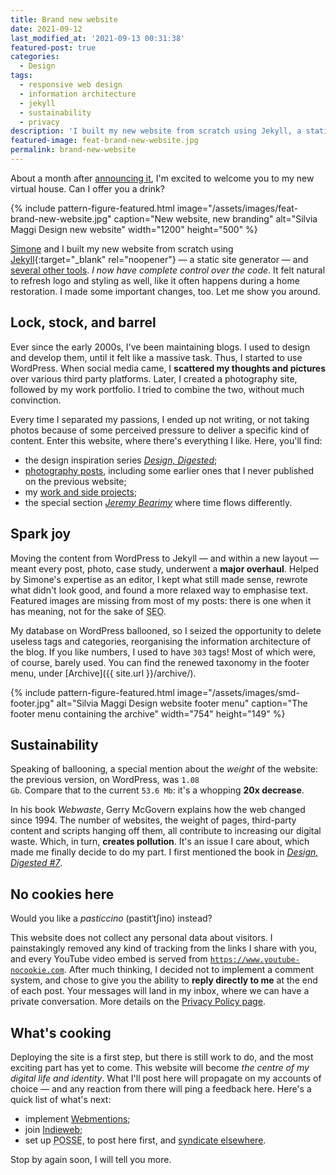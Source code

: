 ```yaml
---
title: Brand new website
date: 2021-09-12
last_modified_at: '2021-09-13 00:31:38'
featured-post: true
categories:
  - Design
tags:
  - responsive web design
  - information architecture
  - jekyll
  - sustainability
  - privacy
description: 'I built my new website from scratch using Jekyll, a static site generator. Welcome to my new virtual house.'
featured-image: feat-brand-new-website.jpg
permalink: brand-new-website
---
```

<p class="lead">About a month after <a href="{{ site.url }}/personal/leaving-wordpress/">announcing it</a>, I'm excited to welcome you to my new virtual house. Can I offer you a drink?</p>

<!--more-->

{% include pattern-figure-featured.html image="/assets/images/feat-brand-new-website.jpg" caption="New website, new branding" alt="Silvia Maggi Design new website" width="1200" height="500" %}

<a href="https://minutestomidnight.co.uk" target="_blank" rel="noopener">Simone</a> and I built my new website from scratch using [Jekyll](https://jekyllrb.com/){:target="_blank" rel="noopener"} — a static site generator — and <a href="{{ site.url }}/colophon/">several other tools</a>. *I now have complete control over the code*. It felt natural to refresh logo and styling as well, like it often happens during a home restoration. I made some important changes, too. Let me show you around.

## Lock, stock, and barrel

Ever since the early 2000s, I've been maintaining blogs. I used to design and develop them, until it felt like a massive task. Thus, I started to use WordPress. When social media came, I **scattered my thoughts and pictures** over various third party platforms. Later, I created a photography site, followed by my work portfolio. I tried to combine the two, without much convinction.

Every time I separated my passions, I ended up not writing, or not taking photos because of some perceived pressure to deliver a specific kind of content. Enter this website, where there's everything I like. Here, you'll find:

<ul class="smd-ul">
<li>the design inspiration series <a href="{{ site.url }}/category/design-digested/"><em>Design, Digested</em></a>;</li>
<li><a href="{{ site.url }}/category/photography/">photography posts</a>, including some earlier ones that I never published on the previous website;</li>
<li>my <a href="{{ site.url }}/silvia-maggi-portfolio/">work and side projects</a>;</li>
<li>the special section <a href="{{ site.url }}/jeremybearimy/"><em>Jeremy Bearimy</em></a> where time flows differently.</li>
</ul>

## Spark joy

Moving the content from WordPress to Jekyll — and within a new layout — meant every post, photo, case study, underwent a **major overhaul**. Helped by Simone's expertise as an editor, I kept what still made sense, rewrote what didn't look good, and found a more relaxed way to emphasise text. Featured images are missing from most of my posts: there is one when it has meaning, not for the sake of <abbr title="Search Engine Optimization">SEO</abbr>. 

My database on WordPress ballooned, so I seized the opportunity to delete useless tags and categories, reorganising the information architecture of the blog. If you like numbers, I used to have <code>303</code> tags! Most of which were, of course, barely used. You can find the renewed taxonomy in the footer menu, under [Archive]({{ site.url }}/archive/).

{% include pattern-figure-featured.html image="/assets/images/smd-footer.jpg" alt="Silvia Maggi Design website footer menu" caption="The footer menu containing the archive" width="754" height="149" %}

## Sustainability

Speaking of ballooning, a special mention about the *weight* of the website: the previous version, on WordPress, was <code>1.08 Gb</code>. Compare that to the current <code>53.6 Mb</code>: it's a whopping **20x decrease**. 

In his book *Webwaste*, Gerry McGovern explains how the web changed since 1994. The number of websites, the weight of pages, third-party content and scripts hanging off them, all contribute to increasing our digital waste. Which, in turn, **creates pollution**. It's an issue I care about, which made me finally decide to do my part. I first mentioned the book in <a href="/design-digested/biased-ai/"><em>Design, Digested #7</em></a>.

## No cookies here

Would you like a <em>pasticcino</em> (pastitˈtʃino) instead?

This website does not collect any personal data about visitors. I painstakingly removed any kind of tracking from the links I share with you, and every YouTube video embed is served from <code>https://www.youtube-nocookie.com</code>. After much thinking, I decided not to implement a comment system, and chose to give you the ability to **reply directly to me** at the end of each post. Your messages will land in my inbox, where we can have a private conversation. More details on the <a href="{{ site.url }}/privacy-policy/">Privacy Policy page</a>.

## What's cooking

Deploying the site is a first step, but there is still work to do, and the most exciting part has yet to come. This website will become *the centre of my digital life and identity*. What I'll post here will propagate on my accounts of choice — and any reaction from there will ping a feedback here. Here's a quick list of what's next:

<ul class="smd-ul">
<li>implement <a href="https://indieweb.org/Webmention" title="Read about Webmentions on IndieWeb" target="_blank" rel="noopener">Webmentions</a>;</li>
<li>join <a href="https://indieweb.org/" title="Go to the IndieWeb website" target="_blank" rel="noopener">Indieweb</a>;</li>
<li>set up <abbr title="Publish (on your) Own Site, Syndicate Elsewhere">POSSE</abbr>, to post here first, and <a href="https://indieweb.org/POSSE" target="_blank" rel="noopener">syndicate elsewhere</a>.</li>
</ul>

Stop by again soon, I will tell you more. 